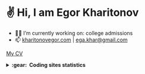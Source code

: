<h1>✌️ Hi, I am Egor Kharitonov</h1>

- 👨‍💻 I’m currently working on: college admissions
- 📫 [kharitonovegor.com](https://kharitonovegor.com) | [ega.khar@gmail.com](mailto:ega.khar@gmail.com)

[My CV](https://kharitonovegor.com/cv.pdf) 

<details close="true">

  <summary><b>:gear: &nbsp;Coding sites statistics</b></summary>
  <br>
  
  [<img src="https://www.codewars.com/users/kharitonov-egor/badges/small">](https://www.codewars.com/users/kharitonov-egor)

  ![LeetCode Stats](https://leetcard.jacoblin.cool/kharitonov-egor?theme=dark&font=Maitree)
  
  [![wakatime](https://wakatime.com/badge/user/f931925b-f4c5-4a55-97ac-b51912a98888.svg)](https://wakatime.com/@f931925b-f4c5-4a55-97ac-b51912a98888)

